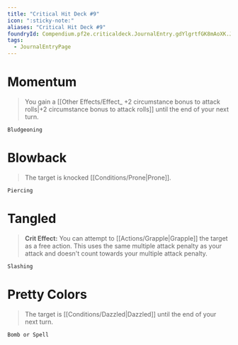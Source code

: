 ```yaml
---
title: "Critical Hit Deck #9"
icon: ":sticky-note:"
aliases: "Critical Hit Deck #9"
foundryId: Compendium.pf2e.criticaldeck.JournalEntry.gdYlgrtfGK8mAoXK.JournalEntryPage.aJziqJXJbAHFMnJi
tags:
  - JournalEntryPage
---
```

# Momentum

> You gain a [[Other Effects/Effect_ +2 circumstance bonus to attack rolls|+2 circumstance bonus to attack rolls]] until the end of your next turn.

`Bludgeoning`

# Blowback

> The target is knocked [[Conditions/Prone|Prone]].

`Piercing`

# Tangled

> **Crit Effect:** You can attempt to [[Actions/Grapple|Grapple]] the target as a free action. This uses the same multiple attack penalty as your attack and doesn't count towards your multiple attack penalty.

`Slashing`

# Pretty Colors

> The target is [[Conditions/Dazzled|Dazzled]] until the end of your next turn.

`Bomb or Spell`